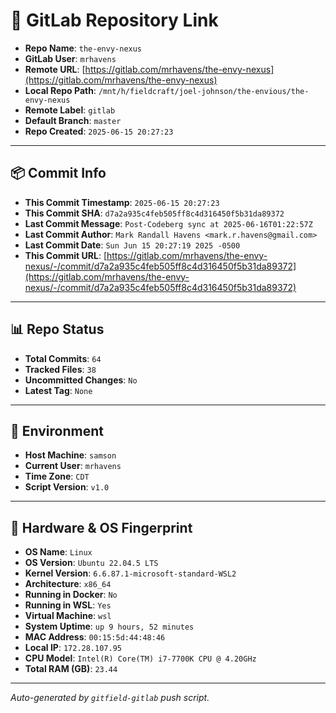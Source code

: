 # 🔗 GitLab Repository Link

- **Repo Name**: `the-envy-nexus`
- **GitLab User**: `mrhavens`
- **Remote URL**: [https://gitlab.com/mrhavens/the-envy-nexus](https://gitlab.com/mrhavens/the-envy-nexus)
- **Local Repo Path**: `/mnt/h/fieldcraft/joel-johnson/the-envious/the-envy-nexus`
- **Remote Label**: `gitlab`
- **Default Branch**: `master`
- **Repo Created**: `2025-06-15 20:27:23`

---

## 📦 Commit Info

- **This Commit Timestamp**: `2025-06-15 20:27:23`
- **This Commit SHA**: `d7a2a935c4feb505ff8c4d316450f5b31da89372`
- **Last Commit Message**: `Post-Codeberg sync at 2025-06-16T01:22:57Z`
- **Last Commit Author**: `Mark Randall Havens <mark.r.havens@gmail.com>`
- **Last Commit Date**: `Sun Jun 15 20:27:19 2025 -0500`
- **This Commit URL**: [https://gitlab.com/mrhavens/the-envy-nexus/-/commit/d7a2a935c4feb505ff8c4d316450f5b31da89372](https://gitlab.com/mrhavens/the-envy-nexus/-/commit/d7a2a935c4feb505ff8c4d316450f5b31da89372)

---

## 📊 Repo Status

- **Total Commits**: `64`
- **Tracked Files**: `38`
- **Uncommitted Changes**: `No`
- **Latest Tag**: `None`

---

## 🧽 Environment

- **Host Machine**: `samson`
- **Current User**: `mrhavens`
- **Time Zone**: `CDT`
- **Script Version**: `v1.0`

---

## 🧬 Hardware & OS Fingerprint

- **OS Name**: `Linux`
- **OS Version**: `Ubuntu 22.04.5 LTS`
- **Kernel Version**: `6.6.87.1-microsoft-standard-WSL2`
- **Architecture**: `x86_64`
- **Running in Docker**: `No`
- **Running in WSL**: `Yes`
- **Virtual Machine**: `wsl`
- **System Uptime**: `up 9 hours, 52 minutes`
- **MAC Address**: `00:15:5d:44:48:46`
- **Local IP**: `172.28.107.95`
- **CPU Model**: `Intel(R) Core(TM) i7-7700K CPU @ 4.20GHz`
- **Total RAM (GB)**: `23.44`

---

_Auto-generated by `gitfield-gitlab` push script._
